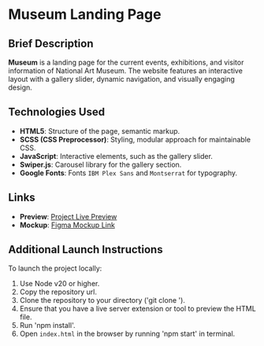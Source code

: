 # Museum Landing Page

## Brief Description
**Museum** is a landing page for the current events, exhibitions, and visitor information of National Art Museum. The website features an interactive layout with a gallery slider, dynamic navigation, and visually engaging design.

## Technologies Used

- **HTML5**: Structure of the page, semantic markup.
- **SCSS (CSS Preprocessor)**: Styling, modular approach for maintainable CSS.
- **JavaScript**: Interactive elements, such as the gallery slider.
- **Swiper.js**: Carousel library for the gallery section.
- **Google Fonts**: Fonts `IBM Plex Sans` and `Montserrat` for typography.

## Links
- **Preview**: [Project Live Preview](https://yurovych.github.io/Museum-landing/)
- **Mockup**: [Figma Mockup Link](https://www.figma.com/file/cRBCqE06cDrY3s4jX7h3iY/%D0%9D%D0%90%D0%9C%D0%A3-(Edit)?node-id=0%3A1)

## Additional Launch Instructions
To launch the project locally:

1. Use Node v20 or higher.
2. Copy the repository url.
3. Clone the repository to your directory ('git clone <url>').
4. Ensure that you have a live server extension or tool to preview the HTML file.
5. Run 'npm install'.
6. Open `index.html` in the browser by running 'npm start' in terminal.
